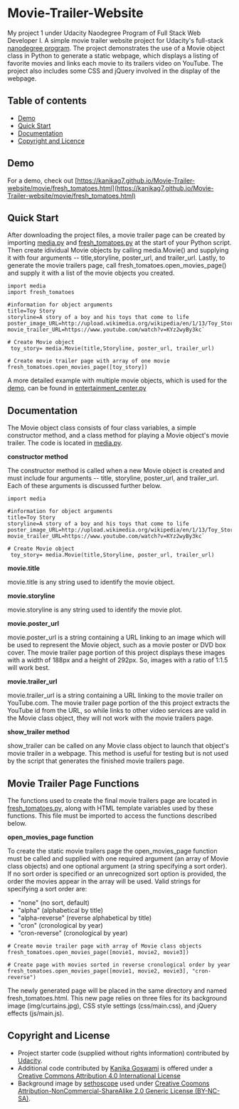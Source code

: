 # Movie-Trailer-Website
My project 1 under Udacity Naodegree Program of Full Stack Web Developer I.
A simple movie trailer website project for Udacity's full-stack [nanodegree program](https://in.udacity.com/nanodegree). The project demonstrates the use of a Movie object class in Python to generate a static webpage, which displays a listing of favorite movies and links each movie to its trailers video on YouTube. The project also includes some CSS and jQuery involved in the display of the webpage.

## Table of contents
* [Demo](#demo)
* [Quick Start](#quick-start)
* [Documentation](#documentation)
* [Copyright and Licence](#copyright-and-licence)

## Demo
For a demo, check out [https://kanikag7.github.io/Movie-Trailer-website/movie/fresh_tomatoes.html](https://kanikag7.github.io/Movie-Trailer-website/movie/fresh_tomatoes.html)

## Quick Start
After downloading the project files, a movie trailer page can be created by importing [media.py](https://github.com/kanikag7/Movie-Trailer-website/blob/master/movie/media.py) and [fresh_tomatoes.py](https://github.com/kanikag7/Movie-Trailer-website/blob/master/movie/fresh_tomatoes.py) at the start of your Python script. Then create idividual Movie objects by calling media.Movie() and supplying it with four arguments -- title,storyline, poster_url, and trailer_url. Lastly, to generate the movie trailers page, call fresh_tomatoes.open_movies_page() and supply it with a list of the movie objects you created.

```
import media
import fresh_tomatoes

#information for object arguments
title=Toy Story
storyline=A story of a boy and his toys that come to life
poster_image_URL=http://upload.wikimedia.org/wikipedia/en/1/13/Toy_Story.jpg
movie_trailer_URL=https://www.youtube.com/watch?v=KYz2wyBy3kc`

# Create Movie object
 toy_story= media.Movie(title,Storyline, poster_url, trailer_url)

# Create movie trailer page with array of one movie
fresh_tomatoes.open_movies_page([toy_story])

```

A more detailed example with multiple movie objects, which is used for the [demo](#demo), can be found in [entertainment_center.py](https://github.com/kanikag7/Movie-Trailer-website/blob/master/movie/entertainment_center.py)

## Documentation
The Movie object class consists of four class variables, a simple constructor method, and a class method for playing a Movie object's movie trailer. The code is located in [media.py](https://github.com/kanikag7/Movie-Trailer-website/blob/master/movie/media.py).

**constructor method**

The constructor method is called when a new Movie object is created and must include four arguments -- title, storyline, poster_url, and trailer_url. Each of these arguments is discussed further below.
```
import media

#information for object arguments
title=Toy Story
storyline=A story of a boy and his toys that come to life
poster_image_URL=http://upload.wikimedia.org/wikipedia/en/1/13/Toy_Story.jpg
movie_trailer_URL=https://www.youtube.com/watch?v=KYz2wyBy3kc`

# Create Movie object
 toy_story= media.Movie(title,Storyline, poster_url, trailer_url)
 ```
**movie.title**

movie.title is any string used to identify the movie object.

**movie.storyline**

movie.storyline is any string used to identify the movie plot.

**movie.poster_url**

movie.poster_url is a string containing a URL linking to an image which will be used to represent the Movie object, such as a movie poster or DVD box cover. The movie trailer page portion of this project displays these images with a width of 188px and a height of 292px. So, images with a ratio of 1:1.5 will work best.

**movie.trailer_url**

movie.trailer_url is a string containing a URL linking to the movie trailer on YouTube.com. The movie trailer page portion of the this project extracts the YouTube id from the URL, so while links to other video services are valid in the Movie class object, they will not work with the movie trailers page.

**show_trailer method**

show_trailer can be called on any Movie class object to launch that object's movie trailer in a webpage. This method is useful for testing but is not used by the script that generates the finished movie trailers page.

## Movie Trailer Page Functions
The functions used to create the final movie trailers page are located in [fresh_tomatoes.py](https://github.com/kanikag7/Movie-Trailer-website/blob/master/movie/fresh_tomatoes.py), along with HTML template variables used by these functions. This file must be imported to access the functions described below.

**open_movies_page function**

To create the static movie trailers page the open_movies_page function must be called and supplied with one required argument (an array of Movie class objects) and one optional argument (a string specifying a sort order). If no sort order is specified or an unrecognized sort option is provided, the order the movies appear in the array will be used. Valid strings for specifying a sort order are:

* "none" (no sort, default)
* "alpha" (alphabetical by title)
* "alpha-reverse" (reverse alphabetical by title)
* "cron" (cronological by year)
* "cron-reverse" (cronological by year)
```
# Create movie trailer page with array of Movie class objects
fresh_tomatoes.open_movies_page([movie1, movie2, movie3])

# Create page with movies sorted in reverse cronological order by year 
fresh_tomatoes.open_movies_page([movie1, movie2, movie3], "cron-reverse")
```
The newly generated page will be placed in the same directory and named fresh_tomatoes.html. This new page relies on three files for its background image (img/curtains.jpg), CSS style settings (css/main.css), and jQuery effects (js/main.js).

## Copyright and License

* Project starter code (supplied without rights information) contributed by [Udacity](https://in.udacity.com).
* Additional code contributed by [Kanika Goswami](#movie-trailer-website) is offered under a [Creative Commons Attribution 4.0 International License](https://creativecommons.org/licenses/by/4.0)
* Background image by [sethoscope](https://www.flickr.com/photos/sethoscope/2884743046) used under [Creative Coomons Attribution-NonCommercial-ShareAlike 2.0 Generic License (BY-NC-SA)](https://creativecommons.org/licenses/by-nc-sa/2.0/deed.en).
